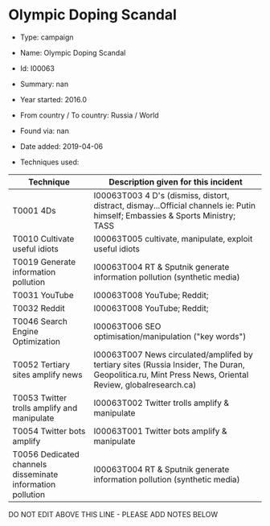 # Olympic Doping Scandal

* Type: campaign

* Name: Olympic Doping Scandal

* Id: I00063

* Summary: nan

* Year started: 2016.0

* From country / To country: Russia / World

* Found via: nan

* Date added: 2019-04-06

* Techniques used: 

| Technique | Description given for this incident |
| --------- | ------------------------- |
| T0001 4Ds | I00063T003 4 D's (dismiss, distort, distract, dismay...Official channels ie: Putin himself; Embassies & Sports Ministry; TASS |
| T0010 Cultivate useful idiots | I00063T005 cultivate, manipulate, exploit useful idiots  |
| T0019 Generate information pollution | I00063T004 RT & Sputnik generate information pollution (synthetic media) |
| T0031 YouTube | I00063T008 YouTube; Reddit;  |
| T0032 Reddit | I00063T008 YouTube; Reddit;  |
| T0046 Search Engine Optimization | I00063T006 SEO optimisation/manipulation ("key words") |
| T0052 Tertiary sites amplify news | I00063T007 News circulated/amplifed by tertiary sites (Russia Insider, The Duran, Geopolitica.ru, Mint Press News, Oriental Review, globalresearch.ca) |
| T0053 Twitter trolls amplify and manipulate | I00063T002 Twitter trolls amplify & manipulate |
| T0054 Twitter bots amplify | I00063T001 Twitter bots amplify & manipulate |
| T0056 Dedicated channels disseminate information pollution | I00063T004 RT & Sputnik generate information pollution (synthetic media) |

DO NOT EDIT ABOVE THIS LINE - PLEASE ADD NOTES BELOW